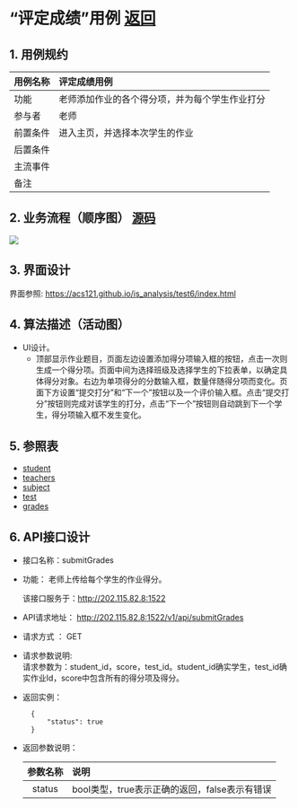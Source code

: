 # “评定成绩”用例 [返回](./README.md)
## 1. 用例规约


|用例名称|评定成绩用例|
|-------|:-------------|
|功能|老师添加作业的各个得分项，并为每个学生作业打分|
|参与者|老师|
|前置条件|进入主页，并选择本次学生的作业|
|后置条件| |
|主流事件| |
|备注| |

## 2. 业务流程（顺序图） [源码](./src/teacherReadOver.puml)
![](./images/teacherReadOver.png) 

## 3. 界面设计
界面参照: https://acs121.github.io/is_analysis/test6/index.html

## 4. 算法描述（活动图）

- UI设计。
  - 顶部显示作业题目，页面左边设置添加得分项输入框的按钮，点击一次则生成一个得分项。页面中间为选择班级及选择学生的下拉表单，以确定具体得分对象。右边为单项得分的分数输入框，数量伴随得分项而变化。页面下方设置“提交打分”和“下一个”按钮以及一个评价输入框。点击“提交打分”按钮则完成对该学生的打分，点击“下一个”按钮则自动跳到下一个学生，得分项输入框不发生变化。

## 5. 参照表

- [student](../数据库设计.md/#STUDENTS)
- [teachers](../数据库设计.md/#TEACHERS)
- [subject](../数据库设计.md/#SUBJECTS)
- [test](../数据库设计.md/#TESTS)
- [grades](../数据库设计.md/#GRADES)
## 6. API接口设计

- 接口名称：submitGrades
    
- 功能：
    老师上传给每个学生的作业得分。   
    
    该接口服务于：http://202.115.82.8:1522
    
- API请求地址： 
    http://202.115.82.8:1522/v1/api/submitGrades

- 请求方式 ：
    GET  

- 请求参数说明:        
    请求参数为：student_id，score，test_id。student_id确实学生，test_id确实作业Id，score中包含所有的得分项及得分。
    
- 返回实例：

        {
            "status": true
        }
  
- 返回参数说明：    
 
  |参数名称|说明|
  |:---------:|:--------------------------------------------------------|      
  |status|bool类型，true表示正确的返回，false表示有错误|
